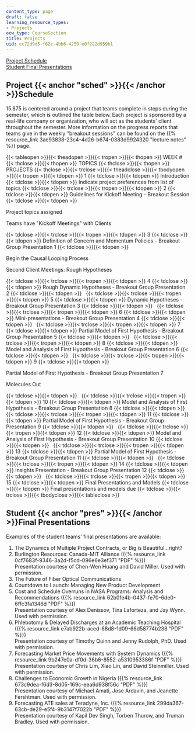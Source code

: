 ```yaml
---
content_type: page
draft: false
learning_resource_types:
- Projects
ocw_type: CourseSection
title: Projects
uid: ec72d9d5-f62c-4bb6-4259-e0f222d959b1
---
```

[Project Schedule](#sched)   
[Student Final Presentations](#pres)

## Project {{< anchor "sched" >}}{{< /anchor >}}Schedule

15.875 is centered around a project that teams complete in steps during the semester, which is outlined the table below. Each project is sponsored by a real-life company or organization, who will act as the students' client throughout the semester. More information on the progress reports that teams give in the weekly "breakout sessions" can be found on the {{% resource_link 3ae93838-23c4-4d26-b674-0383d9924320 "lecture notes" %}} page.

{{< tableopen >}}{{< theadopen >}}{{< tropen >}}{{< thopen >}}
WEEK #
{{< thclose >}}{{< thopen >}}
TOPICS
{{< thclose >}}{{< thopen >}}
PROJECTS
{{< thclose >}}{{< trclose >}}{{< theadclose >}}{{< tbodyopen >}}{{< tropen >}}{{< tdopen >}}
1
{{< tdclose >}}{{< tdopen >}}
Introduction
{{< tdclose >}}{{< tdopen >}}
Indicate project preferences from list of topics
{{< tdclose >}}{{< trclose >}}{{< tropen >}}{{< tdopen >}}
2
{{< tdclose >}}{{< tdopen >}}
Guidelines for Kickoff Meeting - Breakout Session
{{< tdclose >}}{{< tdopen >}}

Project topics assigned

Teams have "Kickoff Meetings" with Clients

{{< tdclose >}}{{< trclose >}}{{< tropen >}}{{< tdopen >}}
3
{{< tdclose >}}{{< tdopen >}}
Definition of Concern and Momentum Policies - Breakout Group Presentation 1
{{< tdclose >}}{{< tdopen >}}

Begin the Causal Looping Process

Second Client Meetings: Rough Hypotheses

{{< tdclose >}}{{< trclose >}}{{< tropen >}}{{< tdopen >}}
4
{{< tdclose >}}{{< tdopen >}}
Rough Dynamic Hypotheses - Breakout Group Presentation 2
{{< tdclose >}}{{< tdopen >}}
 
{{< tdclose >}}{{< trclose >}}{{< tropen >}}{{< tdopen >}}
5
{{< tdclose >}}{{< tdopen >}}
Dynamic Hypotheses - Breakout Group Presentation 3
{{< tdclose >}}{{< tdopen >}}
 
{{< tdclose >}}{{< trclose >}}{{< tropen >}}{{< tdopen >}}
6
{{< tdclose >}}{{< tdopen >}}
Mini-presentations - Breakout Group Presentation 4
{{< tdclose >}}{{< tdopen >}}
 
{{< tdclose >}}{{< trclose >}}{{< tropen >}}{{< tdopen >}}
7
{{< tdclose >}}{{< tdopen >}}
Partial Model of First Hypothesis - Breakout Group Presentation 5
{{< tdclose >}}{{< tdopen >}}
 
{{< tdclose >}}{{< trclose >}}{{< tropen >}}{{< tdopen >}}
8
{{< tdclose >}}{{< tdopen >}}
Model and Analysis of First Hypothesis - Breakout Group Presentation 6
{{< tdclose >}}{{< tdopen >}}
 
{{< tdclose >}}{{< trclose >}}{{< tropen >}}{{< tdopen >}}
9
{{< tdclose >}}{{< tdopen >}}

Partial Model of First Hypothesis - Breakout Group Presentation 7

Molecules Out

{{< tdclose >}}{{< tdopen >}}
 
{{< tdclose >}}{{< trclose >}}{{< tropen >}}{{< tdopen >}}
10
{{< tdclose >}}{{< tdopen >}}
Model and Analysis of First Hypothesis - Breakout Group Presentation 8
{{< tdclose >}}{{< tdopen >}}
 
{{< tdclose >}}{{< trclose >}}{{< tropen >}}{{< tdopen >}}
11
{{< tdclose >}}{{< tdopen >}}
Partial Model of First Hypothesis - Breakout Group Presentation 9
{{< tdclose >}}{{< tdopen >}}
 
{{< tdclose >}}{{< trclose >}}{{< tropen >}}{{< tdopen >}}
12
{{< tdclose >}}{{< tdopen >}}
Model and Analysis of First Hypothesis - Breakout Group Presentation 10
{{< tdclose >}}{{< tdopen >}}
 
{{< tdclose >}}{{< trclose >}}{{< tropen >}}{{< tdopen >}}
13
{{< tdclose >}}{{< tdopen >}}
Partial Model of First Hypothesis - Breakout Group Presentation 11
{{< tdclose >}}{{< tdopen >}}
 
{{< tdclose >}}{{< trclose >}}{{< tropen >}}{{< tdopen >}}
14
{{< tdclose >}}{{< tdopen >}}
Insights Presentation - Breakout Group Presentation 12
{{< tdclose >}}{{< tdopen >}}
 
{{< tdclose >}}{{< trclose >}}{{< tropen >}}{{< tdopen >}}
15
{{< tdclose >}}{{< tdopen >}}
Final Presentations and Models
{{< tdclose >}}{{< tdopen >}}
Final presentations and models due
{{< tdclose >}}{{< trclose >}}{{< tbodyclose >}}{{< tableclose >}}

## Student {{< anchor "pres" >}}{{< /anchor >}}Final Presentations

Examples of the student teams' final presentations are available:

1. The Dynamics of Multiple Project Contracts, or Big is Beautiful…right?
2. Burlington Resources: Canada-MIT Alliance ({{% resource_link 0cf7683f-9346-3a2d-f5cd-096e6e3ef371 "PDF" %}})   
    Presentation courtesy of Chen-Wen Huang and David Miller. Used with permission.
3. The Future of Fiber Optical Communications
4. Countdown to Launch: Managing New Product Development
5. Cost and Schedule Overruns in NASA Programs: Analysis and Recommendations ({{% resource_link 62b0fe4b-0437-fe70-6de0-6ffc3fa1346d "PDF" %}})   
    Presentation courtesy of Alex Denissov, Tina Laforteza, and Jay Wynn. Used with permission.
6. Phlebotomy & Delayed Discharges at an Academic Teaching Hospital ({{% resource_link e7ab922b-aced-68d8-1d09-66d58774b238 "PDF" %}})   
    Presentation courtesy of Timothy Quinn and Jenny Rudolph, PhD. Used with permission.
7. Forecasting Market Price Movements with System Dynamics ({{% resource_link 9b247e0a-df0d-36b6-8552-a5310953386f "PDF" %}})   
    Presentation courtesy of Chris Lim, Xiao Lin, and David Steinmiller. Used with permission.
8. Challenges to Economic Growth in Nigeria ({{% resource_link 673c9dea-f6d3-8d05-169c-eea6d938f56c "PDF" %}})   
    Presentation courtesy of Michael Amati, Jose Ardavin, and Jeanette Fershtman. Used with permission.
9. Forecasting ATE sales at Teradyne, Inc. ({{% resource_link 299da367-63cb-de29-e5f4-9b3147f7022b "PDF" %}})   
    Presentation courtesy of Kapil Dev Singh, Torben Thurow, and Truman Bradley. Used with permission.